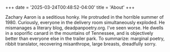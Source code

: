 +++
date = '2025-03-24T00:48:52-04:00'
title = 'About'
+++

Zachary Aaron is a seditious honky. He protruded in the horrible summer of 1980. Curiously, everyone in the delivery room simultaneously exploded. He mismanages a literary blog, deadpanpoetry.org. l've seen worse. He dwells in a soporific canard in the mountains of Tennessee, and is objectively better than everyone else in the trailer park. To summarize: marginal poetry, ribbit translator, recovering misanthrope, large breasts, dreadfully sorry.